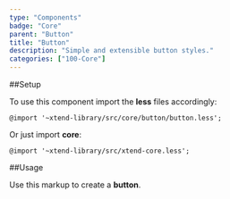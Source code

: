 ```yaml
---
type: "Components"
badge: "Core"
parent: "Button"
title: "Button"
description: "Simple and extensible button styles."
categories: ["100-Core"]
---
```


##Setup

To use this component import the **less** files accordingly:

```less
@import '~xtend-library/src/core/button/button.less';
```

Or just import **core**:

```less
@import '~xtend-library/src/xtend-core.less';
```

##Usage

Use this markup to create a **button**.

<script type="text/plain" class="language-markup">
  <a href="#" class="btn btn--default">
    <!-- content -->
  </a>
  
  <button type="button" class="btn btn--default">
    <!-- content -->
  </button>

  <div class="btn btn--default">
    <!-- content -->
  </div>
</script>
